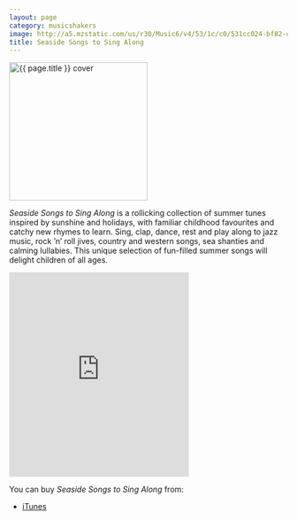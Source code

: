 ```yaml
---
layout: page
category: musicshakers
image: http://a5.mzstatic.com/us/r30/Music6/v4/53/1c/c0/531cc024-bf82-c326-1291-b24d08e6b4e7/dj.ttmaqlwz.170x170-75.jpg
title: Seaside Songs to Sing Along
---
```


<aside class="inset right">
<img src="{{ page.image }}" title="{{ page.title }} cover" width="250" class="border">
</aside>

*Seaside Songs to Sing Along* is a rollicking collection of summer tunes inspired by sunshine and holidays,  with familiar childhood favourites and catchy new rhymes to learn. Sing, clap, dance, rest and play along to jazz music, rock ’n’ roll jives, country and western songs, sea shanties and calming lullabies. This unique selection of fun-filled summer songs will delight children of all ages.

<iframe src="https://widgets.itunes.apple.com/widget.html?c=gb&brc=FFFFFF&blc=FFFFFF&trc=FFFFFF&tlc=FFFFFF&d=&t=&m=music&e=album&w=325&h=370&ids=893186379&wt=discovery&partnerId=&affiliate_id=&at=&ct=" frameborder="0" style="overflow-x:hidden;overflow-y:hidden;width:325px;height: 370px;border:0px"></iframe>

You can buy *Seaside Songs to Sing Along* from:

- [iTunes](https://itunes.apple.com/gb/album/seaside-songs-to-sing-along/id893186379)
